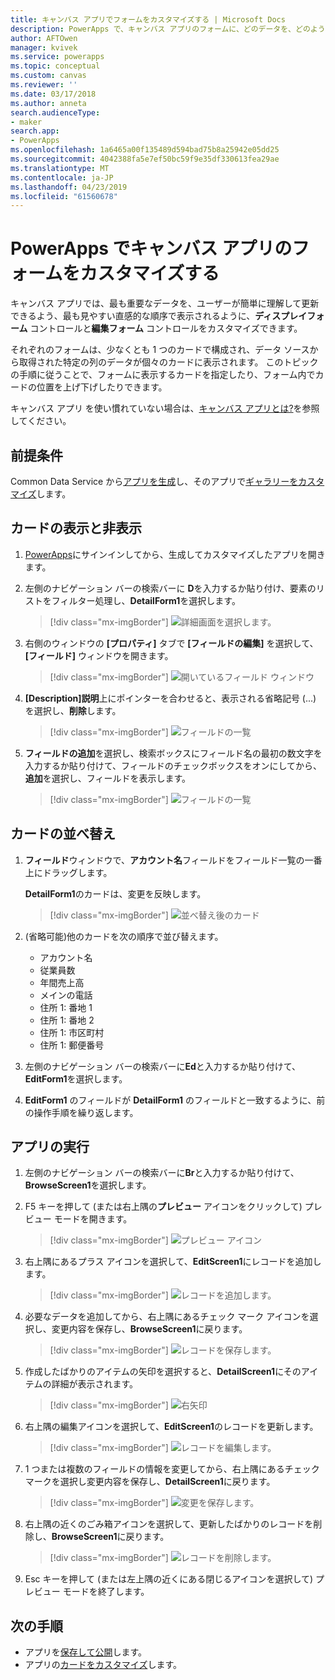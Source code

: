 ```yaml
---
title: キャンバス アプリでフォームをカスタマイズする | Microsoft Docs
description: PowerApps で、キャンバス アプリのフォームに、どのデータを、どのような順番で、どのコントロールに表示するかを指定します。
author: AFTOwen
manager: kvivek
ms.service: powerapps
ms.topic: conceptual
ms.custom: canvas
ms.reviewer: ''
ms.date: 03/17/2018
ms.author: anneta
search.audienceType:
- maker
search.app:
- PowerApps
ms.openlocfilehash: 1a6465a00f135489d594bad75b8a25942e05dd25
ms.sourcegitcommit: 4042388fa5e7ef50bc59f9e35df330613fea29ae
ms.translationtype: MT
ms.contentlocale: ja-JP
ms.lasthandoff: 04/23/2019
ms.locfileid: "61560678"
---
```

# <a name="customize-a-canvas-app-form-in-powerapps"></a>PowerApps でキャンバス アプリのフォームをカスタマイズする

キャンバス アプリでは、最も重要なデータを、ユーザーが簡単に理解して更新できるよう、最も見やすい直感的な順序で表示されるように、**ディスプレイフォーム** コントロールと**編集フォーム** コントロールをカスタマイズできます。

それぞれのフォームは、少なくとも 1 つのカードで構成され、データ ソースから取得された特定の列のデータが個々のカードに表示されます。 このトピックの手順に従うことで、フォームに表示するカードを指定したり、フォーム内でカードの位置を上げ下げしたりできます。

キャンバス アプリ を使い慣れていない場合は、[キャンバス アプリとは?](getting-started.md)を参照してください。

## <a name="prerequisites"></a>前提条件

Common Data Service から[アプリを生成](data-platform-create-app.md)し、そのアプリで[ギャラリーをカスタマイズ](customize-layout-sharepoint.md)します。

## <a name="show-and-hide-cards"></a>カードの表示と非表示

1. [PowerApps](http://web.powerapps.com?utm_source=padocs&utm_medium=linkinadoc&utm_campaign=referralsfromdoc)にサインインしてから、生成してカスタマイズしたアプリを開きます。

1. 左側のナビゲーション バーの検索バーに **D**を入力するか貼り付け、要素のリストをフィルター処理し、**DetailForm1**を選択します。

    > [!div class="mx-imgBorder"]
    > ![詳細画面を選択します。](./media/customize-forms-sharepoint/select-detailform.png)

1. 右側のウィンドウの **[プロパティ]** タブで **[フィールドの編集]** を選択して、**[フィールド]** ウィンドウを開きます。

    > [!div class="mx-imgBorder"]
    > ![開いているフィールド ウィンドウ](./media/customize-forms-sharepoint/edit-fields.png)

1. **[Description]説明**上にポインターを合わせると、表示される省略記号 (...) を選択し、**削除**します。

    > [!div class="mx-imgBorder"]
    > ![フィールドの一覧](./media/customize-forms-sharepoint/hide-fields.png)

1. **フィールドの追加**を選択し、検索ボックスにフィールド名の最初の数文字を入力するか貼り付けて、フィールドのチェックボックスをオンにしてから、**追加**を選択し、フィールドを表示します。

    > [!div class="mx-imgBorder"]
    > ![フィールドの一覧](./media/customize-forms-sharepoint/show-field.png)

## <a name="reorder-the-cards"></a>カードの並べ替え

1. **フィールド**ウィンドウで、**アカウント名**フィールドをフィールド一覧の一番上にドラッグします。

    **DetailForm1**のカードは、変更を反映します。

    > [!div class="mx-imgBorder"]
    > ![並べ替え後のカード](./media/customize-forms-sharepoint/reordered-card.png)

1. (省略可能)他のカードを次の順序で並び替えます。

    - アカウント名
    - 従業員数
    - 年間売上高
    - メインの電話
    - 住所 1: 番地 1
    - 住所 1: 番地 2
    - 住所 1: 市区町村
    - 住所 1: 郵便番号

1. 左側のナビゲーション バーの検索バーに**Ed**と入力するか貼り付けて、**EditForm1**を選択します。

1. **EditForm1** のフィールドが **DetailForm1** のフィールドと一致するように、前の操作手順を繰り返します。

## <a name="run-the-app"></a>アプリの実行

1. 左側のナビゲーション バーの検索バーに**Br**と入力するか貼り付けて、**BrowseScreen1**を選択します。

1. F5 キーを押して (または右上隅の**プレビュー** アイコンをクリックして) プレビュー モードを開きます。

    > [!div class="mx-imgBorder"]
    > ![プレビュー アイコン](./media/customize-forms-sharepoint/open-preview.png)

1. 右上隅にあるプラス アイコンを選択して、**EditScreen1**にレコードを追加します。

    > [!div class="mx-imgBorder"]
    > ![レコードを追加します。](./media/customize-forms-sharepoint/add-record.png)

1. 必要なデータを追加してから、右上隅にあるチェック マーク アイコンを選択し、変更内容を保存し、**BrowseScreen1**に戻ります。

    > [!div class="mx-imgBorder"]
    > ![レコードを保存します。](./media/customize-forms-sharepoint/save-record.png)

1. 作成したばかりのアイテムの矢印を選択すると、**DetailScreen1**にそのアイテムの詳細が表示されます。

    > [!div class="mx-imgBorder"]
    > ![右矢印](./media/customize-forms-sharepoint/right-arrow.png)

1. 右上隅の編集アイコンを選択して、**EditScreen1**のレコードを更新します。

    > [!div class="mx-imgBorder"]
    > ![レコードを編集します。](./media/customize-forms-sharepoint/edit-record.png)

1. 1 つまたは複数のフィールドの情報を変更してから、右上隅にあるチェック マークを選択し変更内容を保存し、**DetailScreen1**に戻ります。

    > [!div class="mx-imgBorder"]
    > ![変更を保存します。](./media/customize-forms-sharepoint/save-record.png)

1. 右上隅の近くのごみ箱アイコンを選択して、更新したばかりのレコードを削除し、**BrowseScreen1**に戻ります。

    > [!div class="mx-imgBorder"]
    > ![レコードを削除します。](./media/customize-forms-sharepoint/delete-record.png)

1. Esc キーを押して (または左上隅の近くにある閉じるアイコンを選択して) プレビュー モードを終了します。

## <a name="next-steps"></a>次の手順

- アプリを[保存して公開](save-publish-app.md)します。
- アプリの[カードをカスタマイズ](customize-card.md)します。
